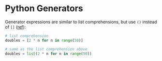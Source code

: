 # Python Generators

Generator expressions are similar to list comprehensions, but use `()` instead of `[]` ([ref](https://wiki.python.org/moin/Generators)):

```python
# list comprehension
doubles = [2 * n for n in range(50)]

# same as the list comprehension above
doubles = list(2 * n for n in range(50))
```
